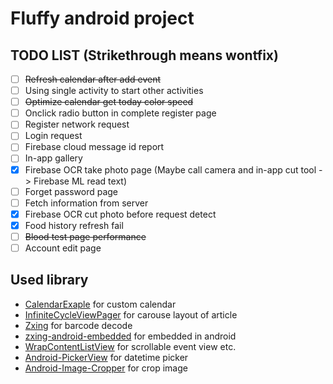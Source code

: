 # Fluffy android project


## TODO LIST (Strikethrough means wontfix)
- [ ] ~~Refresh calendar after add event~~
- [ ] Using single activity to start other activities
- [ ] ~~Optimize calendar get today color speed~~
- [ ] Onclick radio button in complete register page
- [ ] Register network request
- [ ] Login request
- [ ] Firebase cloud message id report
- [ ] In-app gallery
- [x] Firebase OCR take photo page (Maybe call camera and in-app cut tool -> Firebase ML read text)
- [ ] Forget password page
- [ ] Fetch information from server
- [x] Firebase OCR cut photo before request detect
- [x] Food history refresh fail
- [ ] ~~Blood test page performance~~
- [ ] Account edit page

## Used library

* [CalendarExaple](https://github.com/codbking/CalendarExaple) for custom calendar
* [InfiniteCycleViewPager](https://github.com/Devlight/InfiniteCycleViewPager) for carouse layout of article
* [Zxing](https://github.com/zxing/zxing) for barcode decode
* [zxing-android-embedded](https://github.com/journeyapps/zxing-android-embedded) for embedded in android
* [WrapContentListView](https://github.com/mzlogin/WrapContentListView) for scrollable event view etc.
* [Android-PickerView](https://github.com/Bigkoo/Android-PickerView) for datetime picker
* [Android-Image-Cropper](https://github.com/ArthurHub/Android-Image-Cropper) for crop image